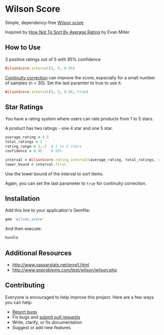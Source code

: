 # Wilson Score

Simple, dependency-free [Wilson score](http://en.wikipedia.org/wiki/Binomial_proportion_confidence_interval#Wilson_score_interval)

Inspired by [How Not To Sort By Average Rating](http://www.evanmiller.org/how-not-to-sort-by-average-rating.html) by Evan Miller

## How to Use

3 positive ratings out of 5 with 95% confidence

```ruby
WilsonScore.interval(3, 5, 0.95)
```

[Continuity correction](http://en.wikipedia.org/wiki/Binomial_proportion_confidence_interval#Wilson_score_interval_with_continuity_correction) can improve the score, especially for a small number of samples (n < 30).  Set the last paramter to true to use it.

```ruby
WilsonScore.interval(3, 5, 0.95, true)
```

## Star Ratings

You have a rating system where users can rate products from 1 to 5 stars.

A product has two ratings - one 4 star and one 5 star.

```ruby
average_rating = 4.5
total_ratings = 2
rating_range = 1..5  # 1 to 5 stars
confidence = 0.95    # 95%

interval = WilsonScore.rating_interval(average_rating, total_ratings, rating_range, confidence)
lower_bound = interval.first
```

Use the lower bound of the interval to sort items.

Again, you can set the last parameter to `true` for continuity correction.

## Installation

Add this line to your application's Gemfile:

```ruby
gem 'wilson_score'
```

And then execute:

```sh
bundle
```

## Additional Resources

- http://www.vassarstats.net/prop1.html
- http://www.goproblems.com/test/wilson/wilson.php

## Contributing

Everyone is encouraged to help improve this project. Here are a few ways you can help:

- [Report bugs](https://github.com/instacart/wilson_score/issues)
- Fix bugs and [submit pull requests](https://github.com/instacart/wilson_score/pulls)
- Write, clarify, or fix documentation
- Suggest or add new features
